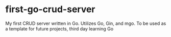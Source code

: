 # first-go-crud-server
My first CRUD server written in Go.  Utilizes Go, Gin, and mgo.  To be used as a template for future projects, third day learning Go
